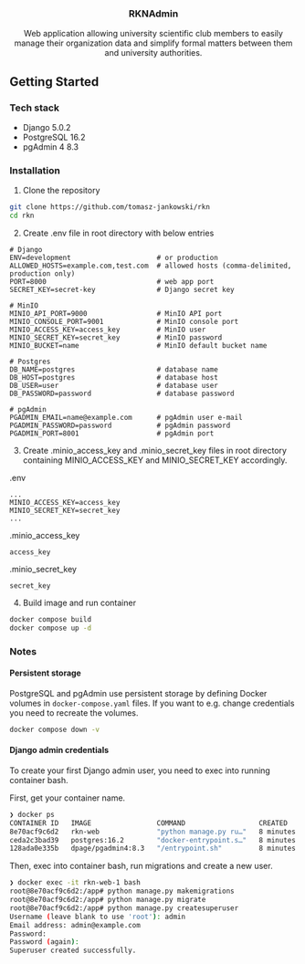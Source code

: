 <div align="center">
  <h3 align="center">RKNAdmin</h3>

  <p align="center">
    Web application allowing university scientific club members to easily manage their organization data and simplify formal matters between them and university authorities.
  </p>
</div>

## Getting Started

### Tech stack
* Django 5.0.2
* PostgreSQL 16.2
* pgAdmin 4 8.3

### Installation

1. Clone the repository
```sh
git clone https://github.com/tomasz-jankowski/rkn
cd rkn
```

2. Create .env file in root directory with below entries
```text
# Django
ENV=development                     # or production
ALLOWED_HOSTS=example.com,test.com  # allowed hosts (comma-delimited, production only)
PORT=8000                           # web app port
SECRET_KEY=secret-key               # Django secret key

# MinIO
MINIO_API_PORT=9000                 # MinIO API port
MINIO_CONSOLE_PORT=9001             # MinIO console port
MINIO_ACCESS_KEY=access_key         # MinIO user
MINIO_SECRET_KEY=secret_key         # MinIO password
MINIO_BUCKET=name                   # MinIO default bucket name

# Postgres
DB_NAME=postgres                    # database name
DB_HOST=postgres                    # database host
DB_USER=user                        # database user
DB_PASSWORD=password                # database password

# pgAdmin
PGADMIN_EMAIL=name@example.com      # pgAdmin user e-mail
PGADMIN_PASSWORD=password           # pgAdmin password
PGADMIN_PORT=8001                   # pgAdmin port
```

3. Create .minio_access_key and .minio_secret_key files in root directory containing MINIO_ACCESS_KEY and MINIO_SECRET_KEY accordingly.

.env
```text
...
MINIO_ACCESS_KEY=access_key
MINIO_SECRET_KEY=secret_key
...
```

.minio_access_key
```text
access_key
```
.minio_secret_key
```text
secret_key
```

4. Build image and run container
```sh
docker compose build
docker compose up -d
```

### Notes

#### Persistent storage
PostgreSQL and pgAdmin use persistent storage by defining Docker volumes in `docker-compose.yaml` files. If you want to e.g. change credentials you need to recreate the volumes.

```sh
docker compose down -v
```

#### Django admin credentials
To create your first Django admin user, you need to exec into running container bash.

First, get your container name.
```sh
❯ docker ps
CONTAINER ID   IMAGE                COMMAND                  CREATED         STATUS             PORTS                           NAMES
8e70acf9c6d2   rkn-web              "python manage.py ru…"   8 minutes ago   Up 8 minutes       0.0.0.0:8000->80/tcp            rkn-web-1
ceda2c3bad39   postgres:16.2        "docker-entrypoint.s…"   8 minutes ago   Up 8 minutes       5432/tcp                        rkn-postgres-1
128ada0e335b   dpage/pgadmin4:8.3   "/entrypoint.sh"         8 minutes ago   Up 8 minutes       443/tcp, 0.0.0.0:8001->80/tcp   rkn-pgadmin-1
```

Then, exec into container bash, run migrations and create a new user.
```sh
❯ docker exec -it rkn-web-1 bash
root@8e70acf9c6d2:/app# python manage.py makemigrations
root@8e70acf9c6d2:/app# python manage.py migrate
root@8e70acf9c6d2:/app# python manage.py createsuperuser
Username (leave blank to use 'root'): admin
Email address: admin@example.com
Password: 
Password (again): 
Superuser created successfully.

```